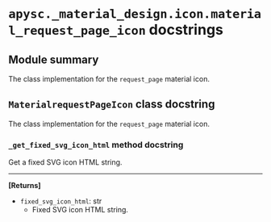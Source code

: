 # `apysc._material_design.icon.material_request_page_icon` docstrings

## Module summary

The class implementation for the `request_page` material icon.

## `MaterialrequestPageIcon` class docstring

The class implementation for the `request_page` material icon.

### `_get_fixed_svg_icon_html` method docstring

Get a fixed SVG icon HTML string.<hr>

**[Returns]**

- `fixed_svg_icon_html`: str
  - Fixed SVG icon HTML string.